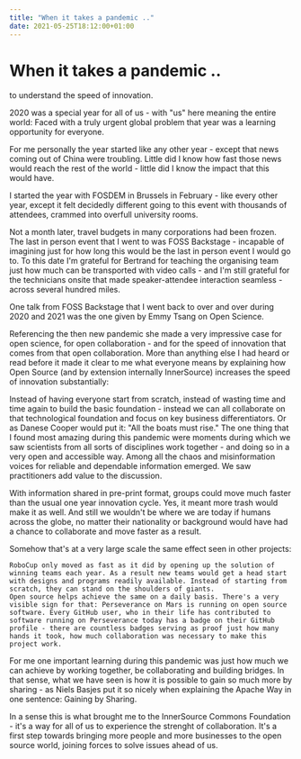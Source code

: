 ```yaml
---
title: "When it takes a pandemic .."
date: 2021-05-25T18:12:00+01:00
---
```


# When it takes a pandemic ..

to understand the speed of innovation.

2020 was a special year for all of us - with "us" here meaning the entire world: Faced with a truly urgent global problem that year was a learning opportunity for everyone.

For me personally the year started like any other year - except that news coming out of China were troubling. Little did I know how fast those news would reach the rest of the world - little did I know the impact that this would have.

I started the year with FOSDEM in Brussels in February - like every other year, except it felt decidedly different going to this event with thousands of attendees, crammed into overfull university rooms.

Not a month later, travel budgets in many corporations had been frozen. The last in person event that I went to was FOSS Backstage - incapable of imagining just for how long this would be the last in person event I would go to. To this date I'm grateful for Bertrand for teaching the organising team just how much can be transported with video calls - and I'm still grateful for the technicians onsite that made speaker-attendee interaction seamless - across several hundred miles.

One talk from FOSS Backstage that I went back to over and over during 2020 and 2021 was the one given by Emmy Tsang on Open Science.

Referencing the then new pandemic she made a very impressive case for open science, for open collaboration - and for the speed of innovation that comes from that open collaboration. More than anything else I had heard or read before it made it clear to me what everyone means by explaining how Open Source (and by extension internally InnerSource) increases the speed of innovation substantially:

Instead of having everyone start from scratch, instead of wasting time and time again to build the basic foundation - instead we can all collaborate on that technological foundation and focus on key business differentiators. Or as Danese Cooper would put it: "All the boats must rise." The one thing that I found most amazing during this pandemic were moments during which we saw scientists from all sorts of disciplines work together - and doing so in a very open and accessible way. Among all the chaos and misinformation voices for reliable and dependable information emerged. We saw practitioners add value to the discussion.

With information shared in pre-print format, groups could move much faster than the usual one year innovation cycle. Yes, it meant more trash would make it as well. And still we wouldn't be where we are today if humans across the globe, no matter their nationality or background would have had a chance to collaborate and move faster as a result.

Somehow that's at a very large scale the same effect seen in other projects:

    RoboCup only moved as fast as it did by opening up the solution of winning teams each year. As a result new teams would get a head start with designs and programs readily available. Instead of starting from scratch, they can stand on the shoulders of giants.
    Open source helps achieve the same on a daily basis. There's a very visible sign for that: Perseverance on Mars is running on open source software. Every GitHub user, who in their life has contributed to software running on Perseverance today has a badge on their GitHub profile - there are countless badges serving as proof just how many hands it took, how much collaboration was necessary to make this project work.



For me one important learning during this pandemic was just how much we can achieve by working together, be collaborating and building bridges. In that sense, what we have seen is how it is possible to gain so much more by sharing - as Niels Basjes put it so nicely when explaining the Apache Way in one sentence: Gaining by Sharing.

In a sense this is what brought me to the InnerSource Commons Foundation - it's a way for all of us to experience the strenght of collaboration. It's a first step towards bringing more people and more businesses to the open source world, joining forces to solve issues ahead of us.

